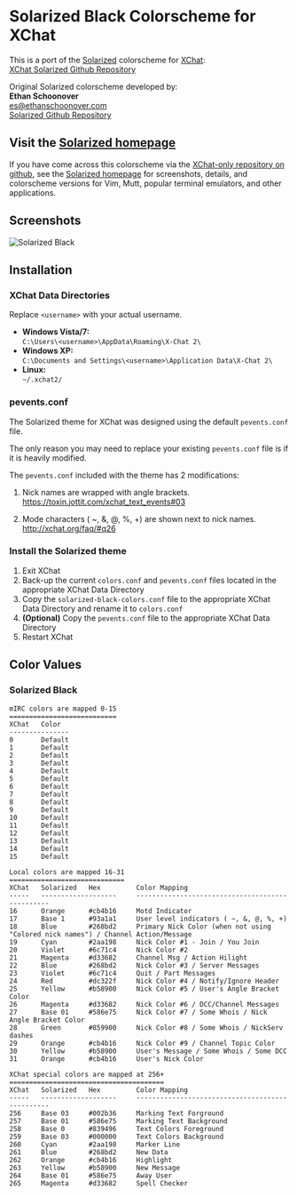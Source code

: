 # Solarized Black Colorscheme for XChat

This is a port of the [Solarized][solarized-homepage] colorscheme for
[XChat][xchat-homepage]:  
[XChat Solarized Github Repository][xchat-solarized-github]

Original Solarized colorscheme developed by:  
**Ethan Schoonover**  
<es@ethanschoonover.com>  
[Solarized Github Repository][solarized-github]

## Visit the [Solarized homepage][solarized-homepage]

If you have come across this colorscheme via the
[XChat-only repository on github][xchat-solarized-github], see the
[Solarized homepage][solarized-homepage] for screenshots, details, and
colorscheme versions for Vim, Mutt, popular terminal emulators, and other
applications.

[solarized-github]: https://github.com/altercation/solarized
[solarized-homepage]: http://ethanschoonover.com/solarized
[xchat-solarized-github]: https://github.com/jtmohr/xchat-colors-solarized
[xchat-homepage]: http://xchat.org/

## Screenshots
![Solarized Black](http://i.imgur.com/iRnA8r9.png)

## Installation

### XChat Data Directories

Replace `<username>` with your actual username.

* **Windows Vista/7:**  
`C:\Users\<username>\AppData\Roaming\X-Chat 2\`
* **Windows XP:**  
`C:\Documents and Settings\<username>\Application Data\X-Chat 2\`
* **Linux:**  
`~/.xchat2/`

### pevents.conf

The Solarized theme for XChat was designed using the default `pevents.conf`
file.

The only reason you may need to replace your existing `pevents.conf` file is if
it is heavily modified.

The `pevents.conf` included with the theme has 2 modifications:

1. Nick names are wrapped with angle brackets.  
https://toxin.jottit.com/xchat_text_events#03

1. Mode characters ( ~, &, @, %, +) are shown next to nick names.  
http://xchat.org/faq/#q26

### Install the Solarized theme

1. Exit XChat
1. Back-up the current `colors.conf` and `pevents.conf` files located in
   the appropriate XChat Data Directory
1. Copy the `solarized-black-colors.conf` file to the appropriate XChat Data
   Directory and rename it to `colors.conf`
1. **(Optional)** Copy the `pevents.conf` file to the appropriate XChat Data
   Directory
1. Restart XChat

## Color Values

### Solarized Black

    mIRC colors are mapped 0-15
    ===========================
    XChat   Color
    ---------------
    0       Default
    1       Default
    2       Default
    3       Default
    4       Default
    5       Default
    6       Default
    7       Default
    8       Default
    9       Default
    10      Default
    11      Default
    12      Default
    13      Default
    14      Default
    15      Default

    Local colors are mapped 16-31
    =============================
    XChat   Solarized   Hex         Color Mapping
    -----   -------------------     ------------------------------------------------
    16      Orange      #cb4b16     Motd Indicator
    17      Base 1      #93a1a1     User level indicators ( ~, &, @, %, +)
    18      Blue        #268bd2     Primary Nick Color (when not using "Colored nick names") / Channel Action/Message
    19      Cyan        #2aa198     Nick Color #1 - Join / You Join
    20      Violet      #6c71c4     Nick Color #2
    21      Magenta     #d33682     Channel Msg / Action Hilight
    22      Blue        #268bd2     Nick Color #3 / Server Messages
    23      Violet      #6c71c4     Quit / Part Messages
    24      Red         #dc322f     Nick Color #4 / Notify/Ignore Header
    25      Yellow      #b58900     Nick Color #5 / User's Angle Bracket Color
    26      Magenta     #d33682     Nick Color #6 / DCC/Channel Messages
    27      Base 01     #586e75     Nick Color #7 / Some Whois / Nick Angle Bracket Color
    28      Green       #859900     Nick Color #8 / Some Whois / NickServ dashes
    29      Orange      #cb4b16     Nick Color #9 / Channel Topic Color
    30      Yellow      #b58900     User's Message / Some Whois / Some DCC
    31      Orange      #cb4b16     User's Nick Color

    XChat special colors are mapped at 256+
    =======================================
    XChat   Solarized   Hex         Color Mapping
    -----   -------------------     ------------------------------------------------
    256     Base 03     #002b36     Marking Text Forground
    257     Base 01     #586e75     Marking Text Background
    258     Base 0      #839496     Text Colors Foreground
    259     Base 03     #000000     Text Colors Background
    260     Cyan        #2aa198     Marker Line
    261     Blue        #268bd2     New Data
    262     Orange      #cb4b16     Highlight
    263     Yellow      #b58900     New Message
    264     Base 01     #586e75     Away User
    265     Magenta     #d33682     Spell Checker
